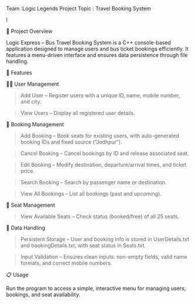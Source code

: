 Team :Logic Legends 
Project Topic : Travel Booking System 

l

📘 Project Overview

Logic Express – Bus Travel Booking System is a C++ console-based application designed to manage users and bus ticket bookings efficiently. It features a menu-driven interface and ensures data persistence through file handling.

🚀 Features

🧑‍💼 User Management

> Add User – Register users with a unique ID, name, mobile number, and city.

> View Users – Display all registered user details.


🚌 Booking Management

> Add Booking – Book seats for existing users, with auto-generated booking IDs and fixed source ("Jodhpur").

> Cancel Booking – Cancel bookings by ID and release associated seat.

> Edit Booking – Modify destination, departure/arrival times, and ticket price.

> Search Booking – Search by passenger name or destination.

> View All Bookings – List all bookings (past and upcoming).


💺 Seat Management

> View Available Seats – Check status (booked/free) of all 25 seats.


💾 Data Handling

> Persistent Storage – User and booking info is stored in UserDetails.txt and bookingDetails.txt, with seat status in Seats.txt.

> Input Validation – Ensures clean inputs: non-empty fields, valid name formats, and correct mobile numbers.


📋 Usage

Run the program to access a simple, interactive menu for managing users, bookings, and seat availability.

